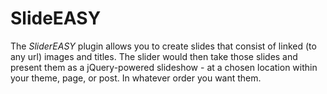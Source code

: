 SlideEASY
=========

The *SliderEASY* plugin allows you to create slides that consist of linked (to any url) images and titles. The slider would then take those slides and present them as a jQuery-powered slideshow - at a chosen location within your theme, page, or post. In whatever order you want them.
